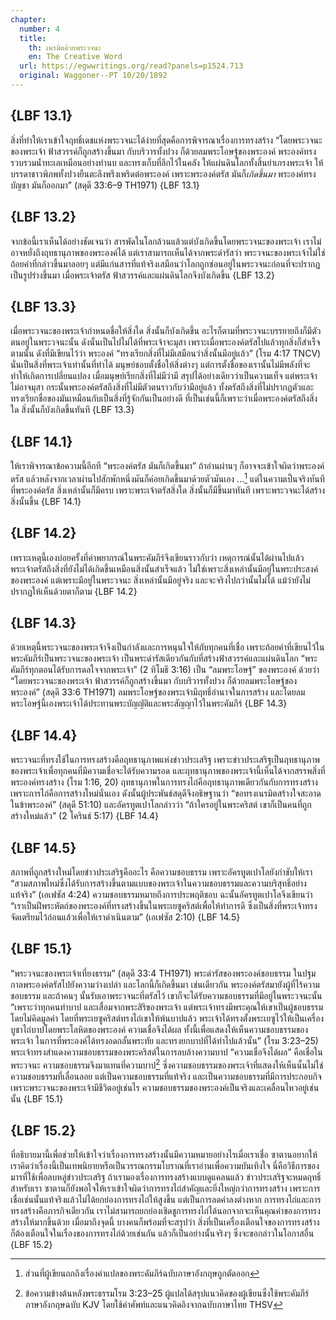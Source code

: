 ```yaml
---
chapter:
  number: 4
  title:
    th: เนรมิตด้วยพระวจนะ
    en: The Creative Word
  url: https://egwwritings.org/read?panels=p1524.713
  original: Waggoner--PT 10/20/1892
---
```


## {LBF 13.1}

สิ่งที่ทำให้เราเข้าใจฤทธิ์เดชแห่งพระวจนะได้ง่ายที่สุดคือการพิจารณาเรื่องการทรงสร้าง “โดยพระวจนะของพระเจ้า ฟ้าสวรรค์ก็ถูกสร้างขึ้นมา กับบริวารทั้งปวง ก็ด้วยลมพระโอษฐ์ของพระองค์ พระองค์ทรงรวบรวมน้ำทะเลเหมือนอย่างทำนบ และทรงเก็บที่ลึกไว้ในคลัง ให้แผ่นดินโลกทั้งสิ้นยำเกรงพระเจ้า ให้บรรดาชาวพิภพทั้งปวงยืนตะลึงพรึงเพริดต่อพระองค์ เพราะพระองค์ตรัส มันก็*เกิดขึ้นมา* พระองค์ทรงบัญชา มันก็ออกมา” (สดุดี 33:6–9 TH1971) {LBF 13.1}

## {LBF 13.2}

จากข้อนี้เราเห็นได้อย่างชัดเจนว่า สารพัดในโลกล้วนแล้วแต่บังเกิดขึ้นโดยพระวจนะของพระเจ้า เราไม่อาจหยั่งถึงฤทธานุภาพของพระองค์ได้ แต่เราสามารถเห็นได้จากพระดำรัสว่า พระวจนะของพระเจ้าไม่ใช่ถ้อยคำที่กล่าวขึ้นมาลอยๆ แต่มีแก่นสารที่แท้จริงเสมือนว่าโลกถูกซ่อนอยู่ในพระวจนะก่อนที่จะปรากฏเป็นรูปร่างขึ้นมา เมื่อพระเจ้าตรัส ฟ้าสวรรค์และแผ่นดินโลกจึงบังเกิดขึ้น {LBF 13.2}

## {LBF 13.3}

เมื่อพระวจนะของพระเจ้ากำหนดชื่อให้สิ่งใด สิ่งนั้นก็บังเกิดขึ้น อะไรก็ตามที่พระวจนะบรรยายถึงก็มีตัวตนอยู่ในพระวจนะนั้น ดังนั้นเป็นไปไม่ได้ที่พระเจ้าจะมุสา เพราะเมื่อพระองค์ตรัสไปแล้วทุกสิ่งก็สำเร็จตามนั้น ดังที่มีเขียนไว้ว่า พระองค์ “ทรงเรียกสิ่งที่ไม่มีเสมือนว่าสิ่งนั้นมีอยู่แล้ว” (โรม 4:17 TNCV) นั่นเป็นสิ่งที่พระเจ้าเท่านั้นที่ทำได้ มนุษย์ชอบตั้งชื่อให้สิ่งต่างๆ แต่การตั้งชื่อของเรานั้นไม่มีพลังที่จะทำให้เกิดการเปลี่ยนแปลง เมื่อมนุษย์เรียกสิ่งที่ไม่มีว่ามี สรุปได้อย่างเดียวว่าเป็นความเท็จ แต่พระเจ้าไม่อาจมุสา กระนั้นพระองค์ตรัสถึงสิ่งที่ไม่มีตัวตนราวกับว่ามีอยู่แล้ว ทั้งตรัสถึงสิ่งที่ไม่ปรากฏตัวและทรงเรียกชื่อของมันเหมือนกับเป็นสิ่งที่รู้จักกันเป็นอย่างดี ที่เป็นเช่นนี้ก็เพราะว่าเมื่อพระองค์ตรัสถึงสิ่งใด สิ่งนั้นก็บังเกิดขึ้นทันที {LBF 13.3}

## {LBF 14.1}

ให้เราพิจารณาข้อความนี้อีกที “พระองค์ตรัส มันก็เกิดขึ้นมา” ถ้าอ่านผ่านๆ ก็อาจจะเข้าใจผิดว่าพระองค์ตรัส แล้วหลังจากเวลาผ่านไปสักพักหนึ่งมันก็ค่อยเกิดขึ้นมาด้วยตัวมันเอง …[^1] แต่ในความเป็นจริงทันทีที่พระองค์ตรัส สิ่งเหล่านั้นก็มีครบ เพราะพระเจ้าตรัสสิ่งใด สิ่งนั้นก็มีขึ้นมาทันที เพราะพระวจนะได้สร้างสิ่งนั้นขึ้น {LBF 14.1}

[^1]: ส่วนที่ผู้เขียนถกถึงเรื่องคำแปลของพระคัมภีร์ฉบับภาษาอังกฤษถูกตัดออก

## {LBF 14.2}

เพราะเหตุนี้เองบ่อยครั้งที่คำพยากรณ์ในพระคัมภีร์จึงเขียนราวกับว่า เหตุการณ์นั้นได้ผ่านไปแล้ว พระเจ้าตรัสถึงสิ่งที่ยังไม่ได้เกิดขึ้นเหมือนสิ่งนั้นสำเร็จแล้ว ไม่ใช่เพราะสิ่งเหล่านั้นมีอยู่ในพระประสงค์ของพระองค์ แต่เพราะมีอยู่ในพระวจนะ สิ่งเหล่านั้นมีอยู่จริง และจะจริงไปกว่านั้นไม่ได้ แม้ว่ายังไม่ปรากฏให้เห็นด้วยตาก็ตาม {LBF 14.2}

## {LBF 14.3}

ด้วยเหตุนี้พระวจนะของพระเจ้าจึงเป็นกำลังและการหนุนใจให้กับทุกคนที่เชื่อ เพราะถ้อยคำที่เขียนไว้ในพระคัมภีร์เป็นพระวจนะของพระเจ้า เป็นพระดำรัสเดียวกันกับที่สร้างฟ้าสวรรค์และแผ่นดินโลก “พระคัมภีร์ทุกตอนได้รับการดลใจจากพระเจ้า” (2 ทิโมธี 3:16) เป็น “ลมพระโอษฐ์” ของพระองค์ ด้วยว่า “โดยพระวจนะของพระเจ้า ฟ้าสวรรค์ก็ถูกสร้างขึ้นมา กับบริวารทั้งปวง ก็ด้วยลมพระโอษฐ์ของพระองค์” (สดุดี 33:6 TH1971) ลมพระโอษฐ์ของพระเจ้ามีฤทธิ์อำนาจในการสร้าง และโดยลมพระโอษฐ์นี้เองพระเจ้าได้ประทานพระบัญญัติและพระสัญญาไว้ในพระคัมภีร์ {LBF 14.3}

## {LBF 14.4}

พระวจนะที่ทรงใช้ในการทรงสร้างคือฤทธานุภาพแห่งข่าวประเสริฐ เพราะข่าวประเสริฐเป็นฤทธานุภาพของพระเจ้าเพื่อทุกคนที่มีความเชื่อจะได้รับความรอด และฤทธานุภาพของพระเจ้านี้เห็นได้จากสรรพสิ่งที่พระองค์ทรงสร้าง (โรม 1:16, 20) ฤทธานุภาพในการทรงไถ่คือฤทธานุภาพเดียวกันกับการทรงสร้าง เพราะการไถ่คือการสร้างใหม่นั่นเอง ดังนั้นผู้ประพันธ์สดุดีจึงอธิษฐานว่า “ขอทรงเนรมิตสร้างใจสะอาดในข้าพระองค์” (สดุดี 51:10) และอัครทูตเปาโลกล่าวว่า “ถ้าใครอยู่ในพระคริสต์ เขาก็เป็นคนที่ถูกสร้างใหม่แล้ว” (2 โครินธ์ 5:17) {LBF 14.4}

## {LBF 14.5}

สภาพที่ถูกสร้างใหม่โดยข่าวประเสริฐคืออะไร คือความชอบธรรม เพราะอัครทูตเปาโลยังกำชับให้เรา “สวมสภาพใหม่ซึ่งได้รับการสร้างขึ้นตามแบบของพระเจ้าในความชอบธรรมและความบริสุทธิ์อย่างแท้จริง” (เอเฟซัส 4:24) ความชอบธรรมหมายถึงการประพฤติชอบ ฉะนั้นอัครทูตเปาโลจึงเขียนว่า “เราเป็นฝีพระหัตถ์ของพระองค์ที่ทรงสร้างขึ้นในพระเยซูคริสต์เพื่อให้ทำการดี ซึ่งเป็นสิ่งที่พระเจ้าทรงจัดเตรียมไว้ก่อนแล้วเพื่อให้เราดำเนินตาม” (เอเฟซัส 2:10) {LBF 14.5}

## {LBF 15.1}

“พระวจนะของพระเจ้าเที่ยงธรรม” (สดุดี 33:4 TH1971) พระดำรัสของพระองค์ชอบธรรม ในปฐมกาลพระองค์ตรัสไปยังความว่างเปล่า และโลกนี้ก็เกิดขึ้นมา เช่นเดียวกัน พระองค์ตรัสมายังผู้ที่ไร้ความชอบธรรม และถ้าคนๆ นั้นรับเอาพระวจนะที่ตรัสไว้ เขาก็จะได้รับความชอบธรรมที่มีอยู่ในพระวจนะนั้น “เพราะว่าทุกคนทำบาป และเสื่อมจากพระสิริของพระเจ้า แต่พระเจ้าทรงมีพระคุณให้เขาเป็นผู้ชอบธรรมโดยไม่คิดมูลค่า โดยที่พระเยซูคริสต์ทรงไถ่เขาให้พ้นบาปแล้ว พระเจ้าได้ทรงตั้งพระเยซูไว้ให้เป็นเครื่องบูชาไถ่บาปโดยพระโลหิตของพระองค์ ความเชื่อจึงได้ผล ทั้งนี้เพื่อแสดงให้เห็นความชอบธรรมของพระเจ้า ในการที่พระองค์ได้ทรงอดกลั้นพระทัย และทรงยกบาปที่ได้ทำไปแล้วนั้น” (โรม 3:23–25) พระเจ้าทรงสำแดงความชอบธรรมของพระคริสต์ในการลบล้างความบาป “ความเชื่อจึงได้ผล” คือเชื่อในพระวจนะ ความชอบธรรมจึงมาแทนที่ความบาป[^2] ซึ่งความชอบธรรมของพระเจ้าที่แสดงให้เห็นนั้นไม่ใช่ความชอบธรรมที่เลื่อนลอย แต่เป็นความชอบธรรมที่แท้จริง และเป็นความชอบธรรมที่มีการประกอบกิจ เพราะพระวจนะของพระเจ้ามีชีวิตอยู่เช่นไร ความชอบธรรมของพระองค์เป็นจริงและเคลื่อนไหวอยู่เช่นนั้น<!--The two sentences following the scripture reference (Romans 3:23–25) are adapted to best fit my understanding of the author's intended message. The KJV uses the word "declare" which the author then goes on to say means "speak" unfortunately none of the 5 Thai versions have the word declare here, but instead use a word meaning "to show".--> {LBF 15.1}

[^2]: ข้อความข้างต้นหลังพระธรรมโรม 3:23–25 ผู้แปลได้สรุปแนวคิดของผู้เขียนซึ่งใช้พระคัมภีร์ภาษาอังกฤษฉบับ KJV โดยใช้คำศัพท์และแนวคิดอิงจากฉบับภาษาไทย THSV

## {LBF 15.2}

ที่อธิบายมานี้เพื่อช่วยให้เข้าใจว่าเรื่องการทรงสร้างนั้นมีความหมายอย่างไรเมื่อเราเชื่อ ซาตานอยากให้เราคิดว่าเรื่องนี้เป็นเทพนิยายหรือเป็นวรรณกรรมโบราณที่เราอ่านเพื่อความบันเทิงใจ นี่คือวิธีการของมารที่ใช้เพื่อลบหลู่ข่าวประเสริฐ ถ้าเรามองเรื่องการทรงสร้างแบบดูแคลนแล้ว ข่าวประเสริฐจะหมดฤทธิ์สำหรับเรา ซาตานก็ยังพอใจให้เราเข้าใจผิดว่าการทรงไถ่สำคัญและยิ่งใหญ่กว่าการทรงสร้าง เพราะการเชื่อเช่นนั้นแท้จริงแล้วไม่ได้ยกย่องการทรงไถ่ให้สูงขึ้น แต่เป็นการลดค่าลงต่างหาก การทรงไถ่และการทรงสร้างคือภารกิจเดียวกัน เราไม่สามารถยกย่องเชิดชูการทรงไถ่ได้นอกจากจะเห็นคุณค่าของการทรงสร้างให้มากขึ้นด้วย เมื่อมาถึงจุดนี้ บางคนก็พร้อมที่จะสรุปว่า สิ่งที่เป็นเครื่องเตือนใจของการทรงสร้าง ก็ต้องเตือนใจในเรื่องของการทรงไถ่ด้วยเช่นกัน แล้วก็เป็นอย่างนั้นจริงๆ ซึ่งจะขอกล่าวในโอกาสอื่น {LBF 15.2}
